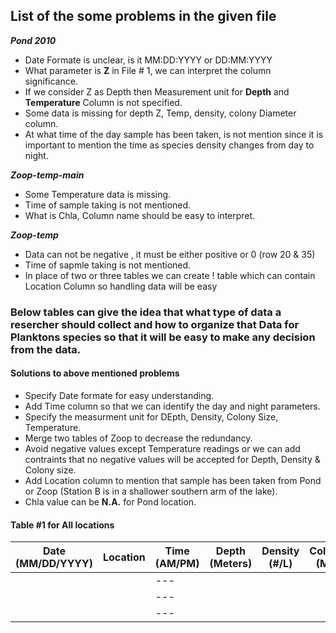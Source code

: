 ## List of the some problems in the given file

_**Pond 2010**_

* Date Formate is unclear, is it MM:DD:YYYY or DD:MM:YYYY
* What parameter is **Z** in File # 1, we can interpret the column significance.
* If we consider Z as Depth then Measurement unit for **Depth** and **Temperature** Column is not specified.
* Some data is missing for depth Z, Temp, density, colony Diameter column.
* At what time of the day sample has been taken, is not mention since it is important to mention the time as species density changes from day to night.



**_Zoop-temp-main_**

* Some Temperature data is missing.
* Time of sample taking is not mentioned.
* What is Chla, Column name should be easy to interpret.


**_Zoop-temp_**

* Data can not be negative , it must be either positive or 0 (row 20 & 35)
* Time of sapmle taking is not mentioned.
* In place of two or three tables we can create ! table which can contain Location Column so handling data will be easy


### Below tables can give the idea that what type of data a resercher should collect and how to organize that Data for Planktons species so that it will be easy to make any decision from the data. 


#### Solutions to above mentioned problems

* Specify Date formate for easy understanding.
* Add Time column so that we can identify the day and night parameters.
* Specify the measurment unit for DEpth, Density, Colony Size, Temperature.
* Merge two tables of Zoop to decrease the redundancy.
* Avoid negative values except Temperature readings or we can add contraints that no negative values will be accepted for Depth, Density & Colony size.
* Add Location column to mention that sample has been taken from Pond or Zoop (Station B is in a shallower southern arm of the lake).
* Chla value can be **N.A.** for Pond location.

#### Table #1 for **All locations**

| Date (MM/DD/YYYY) |Location| Time (AM/PM) | Depth (Meters) | Density (#/L) | ColonySize (Meters) | Species Name | Chla |Temperature (Fahrehneit) |
|------|--------------|---|-----------------|--------------|---------------------|--------------|--------------------------|---|
|      |              |---|                 |              |                     |              |                          |    |
|      |              |---|                 |              |                     |              |                          |  |
|      |              |---|                 |              |                     |              |                          |  |


